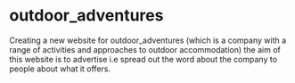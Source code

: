 # outdoor_adventures
Creating a new website for outdoor_adventures (which is a company with a range of activities and approaches to outdoor accommodation) the aim of this website is to advertise i.e spread out the word about the company to people about what it offers. 
